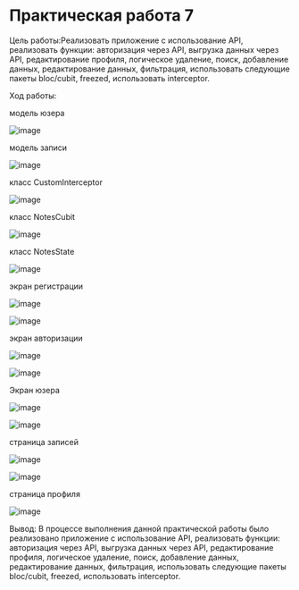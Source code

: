 # Практическая работа 7
Цель работы:Реализовать приложение с использование API, реализовать функции: авторизация через API, выгрузка данных через API, редактирование профиля, логическое удаление, поиск, добавление данных, редактирование данных, фильтрация, использовать следующие пакеты bloc/cubit, freezed, использовать interceptor.

Ход работы: 

модель юзера

![image](https://user-images.githubusercontent.com/93879842/222567260-a70261b5-9993-4103-99dc-da37b10766e0.png)

модель записи

![image](https://user-images.githubusercontent.com/93879842/222567423-e4cfdf97-8cec-41d6-afdc-e3535f3c3050.png)

класс CustomInterceptor

![image](https://user-images.githubusercontent.com/93879842/222567760-9b9cafd9-ca62-4af6-bf4e-3b455d8c2a60.png)

класс NotesCubit

![image](https://user-images.githubusercontent.com/93879842/222567976-35e959c8-3111-4cda-8569-ef20e9f67c91.png)

класс NotesState

![image](https://user-images.githubusercontent.com/93879842/222568183-c7ecb036-dab6-4f1f-a17f-253b4b773eae.png)

экран регистрации

![image](https://user-images.githubusercontent.com/93879842/222569579-90f7b9ce-2c74-4b4e-b579-2674c40ad91a.png)

![image](https://user-images.githubusercontent.com/93879842/228005564-0f67eb62-a265-4185-8478-1cad23be470b.png)


экран авторизации

![image](https://user-images.githubusercontent.com/93879842/222568525-bfdff272-1bd0-427b-a520-b7651033c11e.png)

![image](https://user-images.githubusercontent.com/93879842/228005672-f6deb5d3-d4c5-49aa-85fb-7619ae722705.png)


Экран юзера

![image](https://user-images.githubusercontent.com/93879842/222568683-a51466fc-6449-4f52-a1e0-1f900fe63134.png)

![image](https://user-images.githubusercontent.com/93879842/228005864-66551243-a2c4-47b6-91c2-8336510000b4.png)


страница записей 

![image](https://user-images.githubusercontent.com/93879842/222569047-b1d280ce-067b-4d85-9fec-90d532b45465.png)

![image](https://user-images.githubusercontent.com/93879842/228005966-3ad8a57b-0dfd-403b-be5c-a205c9f39094.png)


страница профиля

![image](https://user-images.githubusercontent.com/93879842/222569306-a0150919-399e-432b-ba63-6e351b40ae94.png)

Вывод: В процессе выполнения данной практической работы было реализовано приложение с использование API, реализовать функции: авторизация через API, выгрузка данных через API, редактирование профиля, логическое удаление, поиск, добавление данных, редактирование данных, фильтрация, использовать следующие пакеты bloc/cubit, freezed, использовать interceptor.
